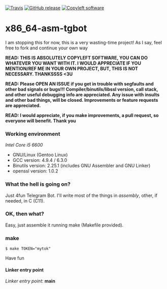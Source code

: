 [![Travis](https://img.shields.io/travis/StefanoBelli/x86_64-asm-tgbot.svg)]()
[![GitHub release](https://img.shields.io/github/tag/StefanoBelli/x86_64-asm-tgbot.svg)]()
[![Copyleft software](https://img.shields.io/badge/no%20license-copyleft-blue.svg)]()

# x86_64-asm-tgbot

I am stopping this for now, this is a very wasting-time project! As I say, feel free to fork and continue your own way

**READ: THIS IS ABSOLUTELY COPYLEFT SOFTWARE, YOU CAN DO WHATEVER YOU WANT WITH IT. I WOULD APPRECIATE IF YOU MENTION/REF ME IN YOUR OWN PROJECT, BUT, THIS IS NOT NECESSARY. THANKSSSS <3U**

**READ: Please OPEN AN ISSUE if you get in trouble with segfaults and other bad signals or bugs!!! Compiler/binutils/libssl version, call stack, and other useful debugging info are appreciated. Any issue with insults and other bad things, will be closed. Improvements or feature requests are appreciated.**

**READ: I would appreciate, if you make improvements, a pull request, so everyone will benefit. Thank you**

### Working environment
 
 *Intel Core i5 6600*
 
 - GNU/Linux (Gentoo Linux)
 - GCC version: 4.9.4 / 6.3.0
 - Binutils version: 2.25.1 (includes GNU Assembler and GNU Linker)
 - openssl version: 1.0.2

### What the hell is going on?
Just 4fun Telegram Bot. I'll write most of the things in *assembly*, other, if needed, in C (C11).

### OK, then what?
Easy, just assemble it running make (Makefile provided).

### make
~~~
$ make TOKEN="mytok"
~~~
Have fun

#### Linker entry point
*Linker entry point*: **main**
